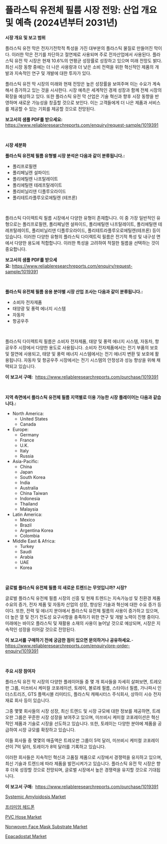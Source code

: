 <p><h1>플라스틱 유전체 필름 시장 전망: 산업 개요 및 예측 (2024년부터 2031년)</h1></p><p><strong>시장 개요 및 보고 범위</strong></p>
<p><p>플라스틱 유전 막은 전자기전학적 특성을 가진 대부분의 플라스틱 물질로 만들어진 막이다. 이러한 막은 전기를 차단하고 절연체로 사용되며 주로 전자산업에서 사용된다. 플라스틱 유전 막 시장은 현재 10.6%의 연평균 성장률로 성장하고 있으며 미래 전망도 밝다. 최신 시장 동향 중에는 더 나은 사용량과 더 낮은 소비 전력을 위한 혁신적인 제품의 개발과 지속적인 연구 및 개발에 대한 투자가 있다. </p><p>플라스틱 유전 막 시장의 미래와 현재 전망은 높은 성장률을 보여주며 이는 수요가 계속해서 증가하고 있는 것을 시사한다. 시장 예측은 세계적인 경제 성장과 함께 전체 시장의 확장을 예상하고 있다. 또한 플라스틱 유전 막 산업은 기술 혁신과 향후 시장 동향을 반영하며 새로운 가능성을 창출할 것으로 보인다. 이는 고객들에게 더 나은 제품과 서비스를 제공할 수 있는 기회를 제공할 것으로 전망된다.</p></p>
<p><strong>보고서의 샘플 PDF를 받으세요:</strong> <a href="https://www.reliableresearchreports.com/enquiry/request-sample/1019391">https://www.reliableresearchreports.com/enquiry/request-sample/1019391</a></p>
<p>&nbsp;</p>
<p><strong>시장 세분화</strong></p>
<p><strong>플라스틱 유전체 필름 유형별 시장 분석은 다음과 같이 분류됩니다.:</strong></p>
<p><ul><li>폴리프로필렌</li><li>폴리페닐렌 설파이드</li><li>폴리에틸렌 나프탈레이트</li><li>폴리에틸렌 테레프탈레이트</li><li>폴리비닐리덴 디플루오라이드</li><li>폴리테트라플루오로에틸렌 (테프론)</li></ul></p>
<p>&nbsp;</p>
<p><p>플라스틱 다이렉트릭 필름 시장에서 다양한 유형이 존재합니다. 이 중 가장 일반적인 유형으로는 폴리프로필렌, 폴리페닐렌 설파이드, 폴리에틸렌 나프탈레이트, 폴리에틸렌 테레프탈레이트, 폴리비닐리덴 디플루오라이드, 폴리테트라플루오로에틸렌(테프론) 등이 있습니다. 이러한 다양한 유형의 플라스틱 다이렉트릭 필름은 전기적 특성 및 내구성 면에서 다양한 용도에 적합합니다. 이러한 특성을 고려하여 적절한 필름을 선택하는 것이 중요합니다.</p></p>
<p><strong>보고서의 샘플 PDF를 받으세요:</strong>&nbsp;<a href="https://www.reliableresearchreports.com/enquiry/request-sample/1019391">https://www.reliableresearchreports.com/enquiry/request-sample/1019391</a></p>
<p>&nbsp;</p>
<p><strong> 플라스틱 유전체 필름 응용 분야별 시장 산업 조사는 다음과 같이 분류됩니다.:</strong></p>
<p><ul><li>소비자 전자제품</li><li>태양광 및 풍력 에너지 시스템</li><li>자동차</li><li>항공우주</li></ul></p>
<p>&nbsp;</p>
<p><p>플라스틱 다이렉트릭 필름은 소비자 전자제품, 태양 및 풍력 에너지 시스템, 자동차, 항공우주 시장에서 다양한 용도로 사용됩니다. 소비자 전자제품에서는 전기 부품의 보호 및 절연에 사용되고, 태양 및 풍력 에너지 시스템에서는 전기 에너지 변환 및 보호에 활용됩니다. 자동차 및 항공우주 시장에서는 전기 시스템의 안정성과 성능 향상을 위해 채택되고 있습니다.</p></p>
<p><strong>이 보고서 구매:</strong>&nbsp; <a href="https://www.reliableresearchreports.com/purchase/1019391">https://www.reliableresearchreports.com/purchase/1019391</a></p>
<p>&nbsp;</p>
<p><strong>지역 측면에서 플라스틱 유전체 필름 지역별로 이용 가능한 시장 플레이어는 다음과 같습니다.:</strong></p>
<p><ul>
    <li>
        North America:
        <ul>
            <li>United States</li>
            <li>Canada</li>
        </ul>
    </li>
    <li>
        Europe:
        <ul>
            <li>Germany</li>
            <li>France</li>
            <li>U.K.</li>
            <li>Italy</li>
            <li>Russia</li>
        </ul>
    </li>
    <li>
        Asia-Pacific:
        <ul>
            <li>China</li>
            <li>Japan</li>
            <li>South Korea</li>
            <li>India</li>
            <li>Australia</li>
            <li>China Taiwan</li>
            <li>Indonesia</li>
            <li>Thailand</li>
            <li>Malaysia</li>
        </ul>
    </li>
    <li>
        Latin America:
        <ul>
            <li>Mexico</li>
            <li>Brazil</li>
            <li>Argentina Korea</li>
            <li>Colombia</li>
        </ul>
    </li>
    <li>
        Middle East & Africa:
        <ul>
            <li>Turkey</li>
            <li>Saudi</li>
            <li>Arabia</li>
            <li>UAE</li>
            <li>Korea</li>
        </ul>
    </li>
    </ul></p>
<p>&nbsp;</p>
<p><strong>글로벌 플라스틱 유전체 필름 의 새로운 트렌드는 무엇입니까? 시장?</strong></p>
<p><p>글로벌 플라스틱 유전체 필름 시장의 신흥 및 현재 트렌드는 지속가능성 및 친환경 제품 수요의 증가, 전자 제품 및 자동차 산업의 성장, 향상된 기술과 혁신에 대한 수요 증가 등이다. 또한, 전력 및 에너지 분야에서 플라스틱 유전체 필름의 사용이 증가하고 있으며, 더 높은 열 및 전기 전도성 요구사항을 충족하기 위한 연구 및 개발 노력이 진행 중이다. 미래에는 바이오 플라스틱 및 재활용 소재의 사용이 늘어날 것으로 예상되며, 시장은 지속적인 성장을 이어갈 것으로 전망된다.</p></p>
<p><strong>이 보고서를 구매하기 전에 궁금한 점이 있으면 문의하거나 공유하세요.</strong>- <a href="https://www.reliableresearchreports.com/enquiry/pre-order-enquiry/1019391">https://www.reliableresearchreports.com/enquiry/pre-order-enquiry/1019391</a></p>
<p>&nbsp;</p>
<p><strong>주요 시장 참여자</strong></p>
<p><p>플라스틱 유전 막 시장의 다양한 플레이어들 중 몇 개 회사들을 자세히 살펴보면, 트레오판 그룹, 미쓰비시 케미컬 코포레이션, 토레이, 볼로레 필름, 스타이너 필름, 가나파시 인더스트리즈, GTS 플렉시블 리미티드, 플라스틱 캐패시터스 주식회사, 상하이 시슈 전자재료 회사 등이 있습니다.</p><p>그중 몇몇 회사들의 시장 성장, 최신 트렌드 및 시장 규모에 대한 정보를 제공하면, 트레오판 그룹은 꾸준한 시장 성장을 보여주고 있으며, 미쓰비시 케미컬 코포레이션은 혁신적인 제품과 기술로 시장을 선도하고 있습니다. 또한, 토레이는 다양한 분야에 제품을 공급하여 시장 규모를 확장하고 있습니다.</p><p>이들 회사들 중 몇몇의 매출액은 트레오판 그룹이 5억 달러, 미쓰비시 케미컬 코포레이션이 7억 달러, 토레이가 8억 달러를 기록하고 있습니다.</p><p>이러한 회사들은 지속적인 혁신과 고품질 제품으로 시장에서 경쟁력을 유지하고 있으며, 최신 기술과 트렌드에 따라 제품을 발전시켜가고 있습니다. 플라스틱 유전 막 시장은 향후 더욱 성장할 것으로 전망되며, 글로벌 시장에서 높은 경쟁력을 유지할 것으로 기대됩니다.</p></p>
<p><strong>이 보고서 구매:</strong>&nbsp;&nbsp;<a href="https://www.reliableresearchreports.com/purchase/1019391">https://www.reliableresearchreports.com/purchase/1019391</a></p>
<p><p><a href="https://automatic-knee-4c7.notion.site/Systemic-Amyloidosis-Market-Size-and-Examines-its-Market-Scope-with-a-Primary-Focus-on-Growth-Oppo-c062801d5f324dc5be774c33745d2e22">Systemic Amyloidosis Market</a></p><p><a href="https://github.com/nuekbpymrrz5/Market-Research-Report-List-1/blob/main/9457072189320.md">프리미엄 헤드폰</a></p><p><a href="https://github.com/yoshih12/Market-Research-Report-List-2/blob/main/pvc-hose-market.md">PVC Hose Market</a></p><p><a href="https://view.publitas.com/reportprime-1/nonwoven-face-mask-substrate-market-growth-market-trends-covid-19-impact-and-forecasts-for-period-from-2023-2030/">Nonwoven Face Mask Substrate Market</a></p><p><a href="https://issuu.com/reportprime-2/docs/epacadostat-market-size-2030.pptx">Epacadostat Market</a></p></p>
